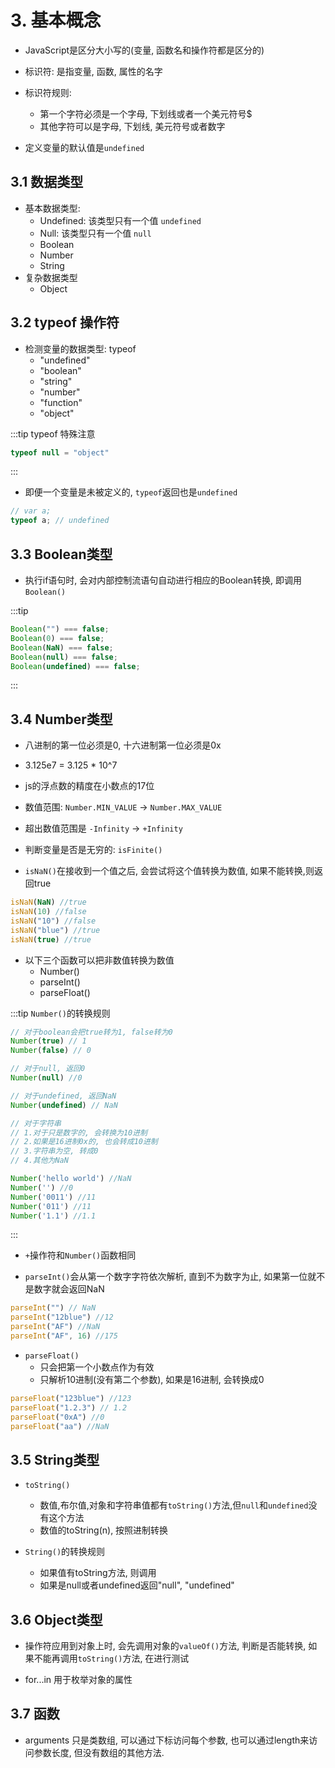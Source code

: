# 3. 基本概念

- JavaScript是区分大小写的(变量, 函数名和操作符都是区分的)

- 标识符: 是指变量, 函数, 属性的名字

- 标识符规则: 
  - 第一个字符必须是一个字母, 下划线或者一个美元符号$
  - 其他字符可以是字母, 下划线, 美元符号或者数字

- 定义变量的默认值是`undefined`

## 3.1 数据类型

- 基本数据类型: 
  - Undefined: 该类型只有一个值 `undefined`
  - Null: 该类型只有一个值 `null`
  - Boolean
  - Number
  - String
- 复杂数据类型
  - Object

## 3.2 typeof 操作符
- 检测变量的数据类型: typeof
  - "undefined"
  - "boolean"
  - "string"
  - "number"
  - "function"
  - "object"

:::tip typeof 特殊注意
```js
typeof null = "object"
```
:::

- 即便一个变量是未被定义的, `typeof`返回也是`undefined`

```js
// var a;
typeof a; // undefined
```

## 3.3 Boolean类型

- 执行if语句时, 会对内部控制流语句自动进行相应的Boolean转换, 即调用`Boolean()`

:::tip
```js
Boolean("") === false;
Boolean(0) === false;
Boolean(NaN) === false;
Boolean(null) === false;
Boolean(undefined) === false;
```
:::

## 3.4 Number类型

- 八进制的第一位必须是0, 十六进制第一位必须是0x

- 3.125e7 = 3.125 * 10^7

- js的浮点数的精度在小数点的17位

- 数值范围: `Number.MIN_VALUE` -> `Number.MAX_VALUE`

- 超出数值范围是 `-Infinity` -> `+Infinity`

- 判断变量是否是无穷的: `isFinite()`

- `isNaN()`在接收到一个值之后, 会尝试将这个值转换为数值, 如果不能转换,则返回true

```js
isNaN(NaN) //true
isNaN(10) //false
isNaN("10") //false
isNaN("blue") //true
isNaN(true) //true
```

- 以下三个函数可以把非数值转换为数值
  - Number()
  - parseInt()
  - parseFloat()

:::tip
`Number()`的转换规则
```js
// 对于boolean会把true转为1, false转为0
Number(true) // 1
Number(false) // 0

// 对于null, 返回0
Number(null) //0

// 对于undefined, 返回NaN
Number(undefined) // NaN

// 对于字符串
// 1.对于只是数字的, 会转换为10进制
// 2.如果是16进制0x的, 也会转成10进制
// 3.字符串为空, 转成0
// 4.其他为NaN

Number('hello world') //NaN
Number('') //0
Number('0011') //11
Number('011') //11
Number('1.1') //1.1

```
:::

- `+`操作符和`Number()`函数相同

- `parseInt()`会从第一个数字字符依次解析, 直到不为数字为止, 如果第一位就不是数字就会返回NaN

```js
parseInt("") // NaN
parseInt("12blue") //12
parseInt("AF") //NaN
parseInt("AF", 16) //175
```
- `parseFloat()` 
  - 只会把第一个小数点作为有效
  - 只解析10进制(没有第二个参数), 如果是16进制, 会转换成0

```js
parseFloat("123blue") //123
parseFloat("1.2.3") // 1.2
parseFloat("0xA") //0
parseFloat("aa") //NaN
```

## 3.5 String类型

- `toString()`
  - 数值,布尔值,对象和字符串值都有`toString()`方法,但`null`和`undefined`没有这个方法
  - 数值的toString(n), 按照进制转换

- `String()`的转换规则
  - 如果值有toString方法, 则调用
  - 如果是null或者undefined返回"null", "undefined"

## 3.6 Object类型

- 操作符应用到对象上时, 会先调用对象的`valueOf()`方法, 判断是否能转换, 如果不能再调用`toString()`方法, 在进行测试

- for...in 用于枚举对象的属性
## 3.7 函数

- arguments 只是类数组, 可以通过下标访问每个参数, 也可以通过length来访问参数长度, 但没有数组的其他方法.



